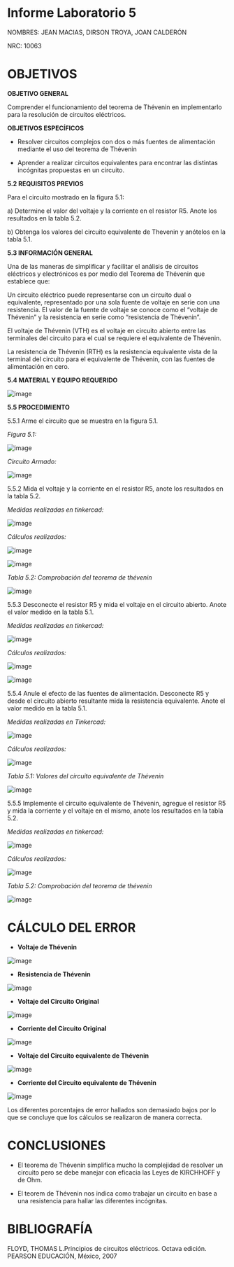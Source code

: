 # Informe Laboratorio 5

NOMBRES: JEAN MACIAS, DIRSON TROYA, JOAN CALDERÓN

NRC: 10063

# **OBJETIVOS**

**OBJETIVO GENERAL**

Comprender el funcionamiento del teorema de Thévenin en implementarlo para la resolución de circuitos eléctricos.

**OBJETIVOS ESPECÍFICOS**

* Resolver circuitos complejos con dos o más fuentes de alimentación mediante el uso del teorema de Thévenin

* Aprender a realizar circuitos equivalentes para encontrar las distintas incógnitas propuestas en un circuito.

**5.2 REQUISITOS PREVIOS**

Para el circuito mostrado en la figura 5.1:

a) Determine el valor del voltaje y la corriente en el resistor R5. Anote los resultados en la tabla 5.2.

b) Obtenga los valores del circuito equivalente de Thevenin y anótelos en la tabla 5.1.

**5.3 INFORMACIÓN GENERAL**

Una de las maneras de simplificar y facilitar el análisis de circuitos eléctricos y
electrónicos es por medio del Teorema de Thévenin que establece que:


Un circuito eléctrico puede representarse con un circuito dual o equivalente,
representado por una sola fuente de voltaje en serie con una resistencia. El valor de la
fuente de voltaje se conoce como el “voltaje de Thévenin” y la resistencia en serie como
“resistencia de Thévenin”.


El voltaje de Thévenin (VTH) es el voltaje en circuito abierto entre las terminales
del circuito para el cual se requiere el equivalente de Thévenin.


La resistencia de Thévenin (RTH) es la resistencia equivalente vista de la terminal
del circuito para el equivalente de Thévenin, con las fuentes de alimentación en cero.

**5.4 MATERIAL Y EQUIPO REQUERIDO**

![image](https://user-images.githubusercontent.com/116774235/210949907-233945bb-e6b8-4b35-ba2f-2fcb2c20f414.png)

**5.5 PROCEDIMIENTO**

5.5.1 Arme el circuito que se muestra en la figura 5.1.

*Figura 5.1:*

![image](https://user-images.githubusercontent.com/116774235/210950221-55b24199-8098-4752-a15e-95b3c81ff8f0.png)

*Circuito Armado:*

![image](https://user-images.githubusercontent.com/116774235/210950456-edd007f6-c3f0-444a-8080-fa6436ae8ece.png)

5.5.2 Mida el voltaje y la corriente en el resistor R5, anote los resultados en la tabla 5.2.

*Medidas realizadas en tinkercad:*

![image](https://user-images.githubusercontent.com/116774235/210950795-b2b7e604-a6f9-444f-8f9d-c0736db6a032.png)

*Cálculos realizados:*

![image](https://user-images.githubusercontent.com/116774235/211015616-8e8cb35b-eb11-4414-95da-baecc5af601c.png)

![image](https://user-images.githubusercontent.com/116774235/211015678-a7882514-5d2f-42ec-803c-719c5a5e1ed0.png)

*Tabla 5.2: Comprobación del teorema de thévenin*

![image](https://user-images.githubusercontent.com/116774235/211028286-9b14ce63-b5f2-4161-95c0-941af0811198.png)


5.5.3 Desconecte el resistor R5 y mida el voltaje en el circuito abierto. Anote el valor
medido en la tabla 5.1.

*Medidas realizadas en tinkercad:*

![image](https://user-images.githubusercontent.com/116774235/211019683-e380857b-1786-4e8f-8eee-2784d60d21e9.png)

*Cálculos realizados:*

![image](https://user-images.githubusercontent.com/116774235/211019948-a4c92c6f-aa3c-4833-ac3f-14d08ce26626.png)

![image](https://user-images.githubusercontent.com/116774235/211017792-9c1941ea-b0c3-4a31-a867-33e19a45442b.png)

5.5.4 Anule el efecto de las fuentes de alimentación. Desconecte R5 y desde el circuito
abierto resultante mida la resistencia equivalente. Anote el valor medido en la tabla 5.1.

*Medidas realizadas en Tinkercad:*

![image](https://user-images.githubusercontent.com/116774235/211023364-eb091d1a-6e3b-4a60-93c4-a9edf59bf440.png)

*Cálculos realizados:*

![image](https://user-images.githubusercontent.com/116774235/211018829-9993b4b9-ba14-429f-858d-8db476f158f1.png)

*Tabla 5.1: Valores del circuito equivalente de Thévenin*

![image](https://user-images.githubusercontent.com/116774235/211028660-79336ed4-ea4c-4009-bc08-b02e9cea3495.png)


5.5.5 Implemente el circuito equivalente de Thévenin, agregue el resistor R5 y mida la
corriente y el voltaje en el mismo, anote los resultados en la tabla 5.2.

*Medidas realizadas en tinkercad:*

![image](https://user-images.githubusercontent.com/116774235/211024488-cf6c7669-69d0-4368-ab78-6b43dacec263.png)

*Cálculos realizados:*

![image](https://user-images.githubusercontent.com/116774235/211026373-c4b63169-0e79-4ed4-b2aa-7f587133ce74.png)

*Tabla 5.2: Comprobación del teorema de thévenin*

![image](https://user-images.githubusercontent.com/116774235/211028286-9b14ce63-b5f2-4161-95c0-941af0811198.png)

# **CÁLCULO DEL ERROR**

* **Voltaje de Thévenin**

![image](https://user-images.githubusercontent.com/116774235/211029896-cebc2c8e-d81e-41bf-bb00-97bc42e1d2ba.png)

* **Resistencia de Thévenin**

![image](https://user-images.githubusercontent.com/116774235/211030119-ac5b897b-97c2-4d3a-a822-6967f9987e3f.png)

* **Voltaje del Circuito Original**

![image](https://user-images.githubusercontent.com/116774235/211030332-ba2ab77e-5806-4978-959b-07ea20828ff1.png)

* **Corriente del Circuito Original**

![image](https://user-images.githubusercontent.com/116774235/211030426-013fcd69-6b6b-4094-9da8-12c670752f26.png)

* **Voltaje del Circuito equivalente de Thévenin**

![image](https://user-images.githubusercontent.com/116774235/211030515-d4640fce-bce7-4c4c-8590-31ae47c3d72b.png)

* **Corriente del Circuito equivalente de Thévenin**

![image](https://user-images.githubusercontent.com/116774235/211030556-981200ab-6c56-43fe-9c79-5ecd8e433211.png)

Los diferentes porcentajes de error hallados son demasiado bajos por lo que se concluye que los cálculos se realizaron de manera correcta.

# **CONCLUSIONES**

* El teorema de Thévenin simplifica mucho la complejidad de resolver un circuito pero se debe manejar con eficacia las Leyes de KIRCHHOFF y de Ohm.

* El teorem de Thévenin nos indica como trabajar un circuito en base a una resistencia para hallar las diferentes incógnitas.

# **BIBLIOGRAFÍA**

FLOYD, THOMAS L.Principios de circuitos eléctricos. Octava edición. PEARSON EDUCACIÓN, México, 2007
